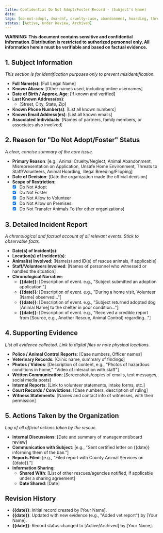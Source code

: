 ```yaml
---
title: Confidential Do Not Adopt/Foster Record - [Subject's Name]
date: 
tags: [do-not-adopt, dna-dnf, cruelty-case, abandonment, hoarding, threats, misrepresentation, SubjectName]
status: [Active, Under Review, Archived]
---
```


**WARNING: This document contains sensitive and confidential information. Distribution is restricted to authorized personnel only. All information herein must be verifiable and based on factual evidence.**

## 1. Subject Information
*This section is for identification purposes only to prevent misidentification.*
- **Full Name(s)**: [Full Legal Name]
- **Known Aliases**: [Other names used, including online usernames]
- **Date of Birth / Approx. Age**: [If known and verified]
- **Last Known Address(es)**:
  - [Street, City, State, Zip]
- **Known Phone Number(s)**: [List all known numbers]
- **Known Email Address(es)**: [List all known emails]
- **Associated Individuals**: [Names of partners, family members, or associates also involved]

## 2. Reason for "Do Not Adopt/Foster" Status
*A clear, concise summary of the core issue.*
- **Primary Reason**: [e.g., Animal Cruelty/Neglect, Animal Abandonment, Misrepresentation on Application, Unsafe Home Environment, Threats to Staff/Volunteers, Animal Hoarding, Illegal Breeding/Flipping]
- **Date of Decision**: [Date the organization made the official decision]
- **Scope of Restriction**:
  - [x] Do Not Adopt
  - [x] Do Not Foster
  - [x] Do Not Allow to Volunteer
  - [x] Do Not Allow on Premises
  - [x] Do Not Transfer Animals To (for other organizations)

## 3. Detailed Incident Report
*A chronological and factual account of all relevant events. Stick to observable facts.*
- **Date(s) of Incident(s)**:
- **Location(s) of Incident(s)**:
- **Animal(s) Involved**: [Name(s) and ID(s) of rescue animals, if applicable]
- **Staff/Volunteers Involved**: [Names of personnel who witnessed or handled the situation]
- **Chronological Narrative**:
  - **{{date}}**: [Description of event. e.g., "Subject submitted an adoption application."]
  - **{{date}}**: [Description of event. e.g., "During a home visit, Volunteer [Name] observed..."]
  - **{{date}}**: [Description of event. e.g., "Subject returned adopted dog [Animal Name] to the shelter in poor condition..."]
  - **{{date}}**: [Description of event. e.g., "Received a credible report from [Source, e.g., Another Rescue, Animal Control] regarding..."]

## 4. Supporting Evidence
*List all evidence collected. Link to digital files or note physical locations.*
- **Police / Animal Control Reports**: [Case numbers, Officer names]
- **Veterinary Records**: [Clinic name, summary of findings]
- **Photos / Videos**: [Description of content, e.g., "Photos of hazardous conditions in home," "Video of interaction with staff"]
- **Written Communication**: [Screenshots/copies of emails, text messages, social media posts]
- **Internal Reports**: [Link to volunteer statements, intake forms, etc.]
- **Court Records / Convictions**: [Case numbers, description of ruling]
- **Witness Statements**: [Names and contact info of witnesses, with their permission]

## 5. Actions Taken by the Organization
*Log of all official actions taken by the rescue.*
- **Internal Discussions**: [Date and summary of management/board review]
- **Communication with Subject**: [e.g., "Sent certified letter on {{date}} informing them of the ban."]
- **Reports Filed**: [e.g., "Filed report with County Animal Services on {{date}}."]
- **Information Sharing**:
  - **Shared With**: [List of other rescues/agencies notified, if applicable under a sharing agreement]
  - **Date Shared**: [Date]

## Revision History
- **{{date}}**: Initial record created by [Your Name].
- **{{date}}**: Updated with new evidence (e.g., "Added vet report") by [Your Name].
- **{{date}}**: Record status changed to [Active/Archived] by [Your Name].

